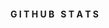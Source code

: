 <div align="center">
  <div style="display: flex; align-items: flex-start;">
  <h4><b>G I T H U B &nbsp; S T A T S</b></h4>
  <hr>
  </div>
</div>

<div align="center">
  <div style="display: flex; align-items: flex-start;">
    <img align="top" src="https://github-readme-stats.vercel.app/api?username=Dexanode&show_icons=true&theme=nightowl%22/%3E
<br />
<br />
    <img align="top" src="https://github-readme-streak-stats.herokuapp.com/?user=Dexanode&theme=nightowl&date_format=M%20j%5B%2C%20Y%5D%22/%3E
<br />
<br />
   <img align="down" src="https://github-readme-stats.vercel.app/api/top-langs/?username=Dexanode&layout=compact&theme=nightowl%22/%3E
  </div>
</div>
